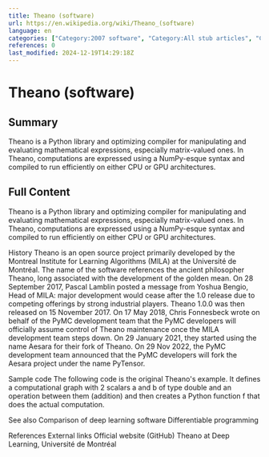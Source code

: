 ```yaml
---
title: Theano (software)
url: https://en.wikipedia.org/wiki/Theano_(software)
language: en
categories: ["Category:2007 software", "Category:All stub articles", "Category:Array programming languages", "Category:Articles with example Python (programming language) code", "Category:Articles with short description", "Category:Deep learning software", "Category:Free science software", "Category:Numerical programming languages", "Category:Official website different in Wikidata and Wikipedia", "Category:Python (programming language) scientific libraries", "Category:Science software stubs", "Category:Short description matches Wikidata", "Category:Software using the BSD license", "Category:Use dmy dates from August 2018"]
references: 0
last_modified: 2024-12-19T14:29:18Z
---
```


# Theano (software)

## Summary

Theano is a Python library and optimizing compiler for manipulating and evaluating mathematical expressions, especially matrix-valued ones.
In Theano, computations are expressed using a NumPy-esque syntax and compiled to run efficiently on either CPU or GPU architectures.

## Full Content

Theano is a Python library and optimizing compiler for manipulating and evaluating mathematical expressions, especially matrix-valued ones.
In Theano, computations are expressed using a NumPy-esque syntax and compiled to run efficiently on either CPU or GPU architectures.

History
Theano is an open source project primarily developed by the Montreal Institute for Learning Algorithms (MILA) at the Université de Montréal.
The name of the software references the ancient philosopher Theano, long associated with the development of the golden mean.
On 28 September 2017, Pascal Lamblin posted a message from Yoshua Bengio, Head of MILA:  major development would cease after the 1.0 release due to competing offerings by strong industrial players. Theano 1.0.0 was then released on 15 November 2017.
On 17 May 2018, Chris Fonnesbeck wrote on behalf of the PyMC development team that the PyMC developers will officially assume control of Theano maintenance once the MILA development team steps down. On 29 January 2021, they started using the name Aesara for their fork of Theano.
On 29 Nov 2022, the PyMC development team announced that the PyMC developers will fork the Aesara project under the name PyTensor.

Sample code
The following code is the original Theano's example. It defines a computational graph with 2 scalars a and b of type double and an operation between them (addition) and then creates a Python function f that does the actual computation.

See also
Comparison of deep learning software
Differentiable programming

References
External links
Official website (GitHub)
Theano at Deep Learning, Université de Montréal
